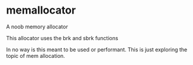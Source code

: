 # memallocator
A noob memory allocator

This allocator uses the brk and sbrk functions

In no way is this meant to be used or performant.
This is just exploring the topic of mem allocation.
